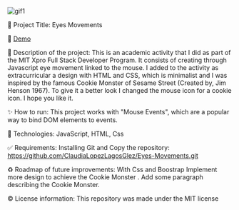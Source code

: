 
![gif1](https://user-images.githubusercontent.com/101289219/170799716-e394f211-5e5a-4e45-8a52-11f03e4c77a4.gif)



📌 Project Title: 
Eyes Movements 

👀 [Demo](https://rawcdn.githack.com/ClaudiaLopezLagosGlez/Eyes-Movements/0aa5e7576c9bb25f2988a8287a4dea60aaf10fd0/index.html) 

🎯 Description of the project:
This is an academic activity that I did as part of the MIT Xpro Full Stack Developer Program. It consists of creating through Javascript eye movement linked to the      mouse. I added to the activity as extracurricular a design with HTML and CSS, which is minimalist and I was inspired by the famous Cookie Monster of Sesame Street     (Created by, Jim Henson 1967). To    give it a better look I changed the mouse icon for a cookie icon. I hope you like it.

✨ How to run: This project works with "Mouse Events", which are a popular way to bind DOM elements to events.

🚀 Technologies: JavaScript, HTML, Css 

✅ Requirements: Installing Git and Copy the repository: https://github.com/ClaudiaLopezLagosGlez/Eyes-Movements.git

♻️ Roadmap of future improvements: With Css and Boostrap Implement more design to achieve the Cookie Monster . Add some paragraph describing the Cookie Monster.

©️ License information: This repository was made under the MIT license
 

